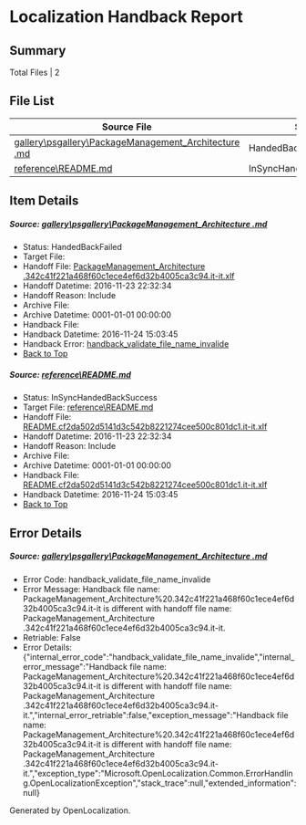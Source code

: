 # <a name='report-top'></a> Localization Handback Report

## Summary
 Total Files | 2

## File List
 Source File | Status | Details 
 ----------- | ------ | ------- 
 [gallery\psgallery\PackageManagement_Architecture .md](https://github.com/PowerShell/powerShell-Docs/blob/e6c526d1074f61154d03b92b6bf6f599976f5936/gallery/psgallery/PackageManagement_Architecture%20.md) | HandedBackFailed | [Details](#c84ff58e4378feffa15c91485826b74f421c737e120)
 [reference\README.md](https://github.com/PowerShell/powerShell-Docs/blob/6f2cc23f6fce9c267e793fa8653f292e6a6b98ec/reference/README.md) | InSyncHandedBackSuccess | [Details](#edafde9188cad3b21d0cd2b30cfaaf1bede9b1952174)

## Item Details
##### <a name='c84ff58e4378feffa15c91485826b74f421c737e120'></a> Source: [gallery\psgallery\PackageManagement_Architecture .md](https://github.com/PowerShell/powerShell-Docs/blob/e6c526d1074f61154d03b92b6bf6f599976f5936/gallery/psgallery/PackageManagement_Architecture%20.md)
* Status: HandedBackFailed
* Target File: 
* Handoff File: [PackageManagement_Architecture .342c41f221a468f60c1ece4ef6d32b4005ca3c94.it-it.xlf](https://github.com/PowerShell/powerShell-Docs.handoff/blob/800235d790e059d7981d922e4a881117578337c7/ol-handoff/PowerShell/powerShell-Docs.it-it/live/PackageManagement_Architecture%20.342c41f221a468f60c1ece4ef6d32b4005ca3c94.it-it.xlf)
* Handoff Datetime: 2016-11-23 22:32:34
* Handoff Reason: Include
* Archive File: 
* Archive Datetime: 0001-01-01 00:00:00
* Handback File: 
* Handback Datetime: 2016-11-24 15:03:45
* Handback Error: [handback_validate_file_name_invalide](#c84ff58e4378feffa15c91485826b74f421c737e120handback_validate_file_name_invalide)
* [Back to Top](#report-top)

##### <a name='edafde9188cad3b21d0cd2b30cfaaf1bede9b1952174'></a> Source: [reference\README.md](https://github.com/PowerShell/powerShell-Docs/blob/6f2cc23f6fce9c267e793fa8653f292e6a6b98ec/reference/README.md)
* Status: InSyncHandedBackSuccess
* Target File: [reference\README.md](https://github.com/PowerShell/powerShell-Docs.it-it/blob/237e4fa392faf9bbf51b2ccddda5807ddb577fd9/reference/README.md)
* Handoff File: [README.cf2da502d5141d3c542b8221274cee500c801dc1.it-it.xlf](https://github.com/PowerShell/powerShell-Docs.handoff/blob/800235d790e059d7981d922e4a881117578337c7/ol-handoff/PowerShell/powerShell-Docs.it-it/live/README.cf2da502d5141d3c542b8221274cee500c801dc1.it-it.xlf)
* Handoff Datetime: 2016-11-23 22:32:34
* Handoff Reason: Include
* Archive File: 
* Archive Datetime: 0001-01-01 00:00:00
* Handback File: [README.cf2da502d5141d3c542b8221274cee500c801dc1.it-it.xlf](https://github.com/PowerShell/powerShell-Docs.handback/blob/597d6a34d5dbfced2b8ea806e8344814761764f3/ol-handback/PowerShell/powerShell-Docs.it-it/live/README.cf2da502d5141d3c542b8221274cee500c801dc1.it-it.xlf)
* Handback Datetime: 2016-11-24 15:03:45
* [Back to Top](#report-top)


## Error Details
##### <a name='c84ff58e4378feffa15c91485826b74f421c737e120handback_validate_file_name_invalide'></a> Source: [gallery\psgallery\PackageManagement_Architecture .md](#c84ff58e4378feffa15c91485826b74f421c737e120)
* Error Code: handback_validate_file_name_invalide
* Error Message: Handback file name: PackageManagement_Architecture%20.342c41f221a468f60c1ece4ef6d32b4005ca3c94.it-it is different with handoff file name: PackageManagement_Architecture .342c41f221a468f60c1ece4ef6d32b4005ca3c94.it-it.
* Retriable: False
* Error Details: {"internal_error_code":"handback_validate_file_name_invalide","internal_error_message":"Handback file name: PackageManagement_Architecture%20.342c41f221a468f60c1ece4ef6d32b4005ca3c94.it-it is different with handoff file name: PackageManagement_Architecture .342c41f221a468f60c1ece4ef6d32b4005ca3c94.it-it.","internal_error_retriable":false,"exception_message":"Handback file name: PackageManagement_Architecture%20.342c41f221a468f60c1ece4ef6d32b4005ca3c94.it-it is different with handoff file name: PackageManagement_Architecture .342c41f221a468f60c1ece4ef6d32b4005ca3c94.it-it.","exception_type":"Microsoft.OpenLocalization.Common.ErrorHandling.OpenLocalizationException","stack_trace":null,"extended_information":null}


Generated by OpenLocalization.
